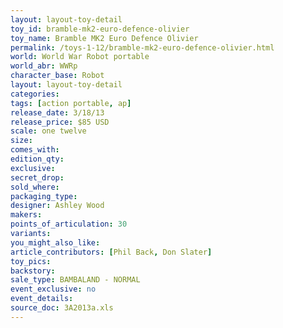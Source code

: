 ```yaml
---
layout: layout-toy-detail 
toy_id: bramble-mk2-euro-defence-olivier
toy_name: Bramble MK2 Euro Defence Olivier
permalink: /toys-1-12/bramble-mk2-euro-defence-olivier.html
world: World War Robot portable
world_abr: WWRp
character_base: Robot
layout: layout-toy-detail
categories: 
tags: [action portable, ap] 
release_date: 3/18/13
release_price: $85 USD
scale: one twelve
size: 
comes_with: 
edition_qty: 
exclusive: 
secret_drop: 
sold_where: 
packaging_type: 
designer: Ashley Wood
makers: 
points_of_articulation: 30
variants: 
you_might_also_like: 
article_contributors: [Phil Back, Don Slater]
toy_pics: 
backstory: 
sale_type: BAMBALAND - NORMAL
event_exclusive: no
event_details: 
source_doc: 3A2013a.xls
---
```

